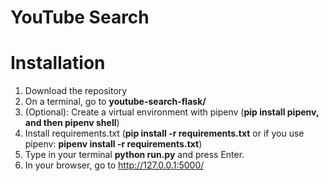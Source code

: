 # YouTube Search

# Installation

1. Download the repository
2. On a terminal, go to **youtube-search-flask/**
3. (Optional): Create a virtual environment with pipenv (**pip install pipenv, and then pipenv shell**)
4. Install requirements.txt (**pip install -r requirements.txt** or if you use pipenv: **pipenv install -r requirements.txt**)
5. Type in your terminal **python run.py** and press Enter.
6. In your browser, go to http://127.0.0.1:5000/
